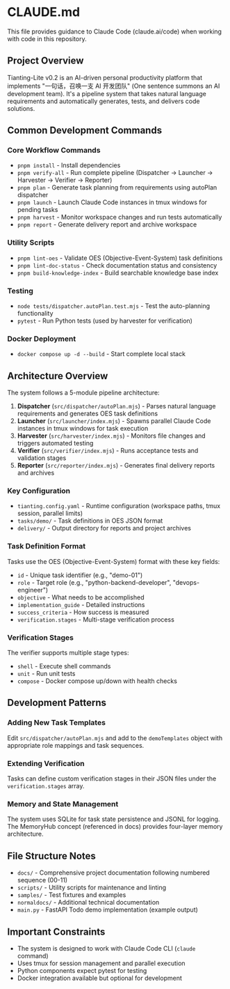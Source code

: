 # CLAUDE.md

This file provides guidance to Claude Code (claude.ai/code) when working with code in this repository.

## Project Overview

Tianting-Lite v0.2 is an AI-driven personal productivity platform that implements "一句话，召唤一支 AI 开发团队" (One sentence summons an AI development team). It's a pipeline system that takes natural language requirements and automatically generates, tests, and delivers code solutions.

## Common Development Commands

### Core Workflow Commands
- `pnpm install` - Install dependencies
- `pnpm verify-all` - Run complete pipeline (Dispatcher → Launcher → Harvester → Verifier → Reporter)
- `pnpm plan` - Generate task planning from requirements using autoPlan dispatcher
- `pnpm launch` - Launch Claude Code instances in tmux windows for pending tasks
- `pnpm harvest` - Monitor workspace changes and run tests automatically
- `pnpm report` - Generate delivery report and archive workspace

### Utility Scripts
- `pnpm lint-oes` - Validate OES (Objective-Event-System) task definitions
- `pnpm lint-doc-status` - Check documentation status and consistency
- `pnpm build-knowledge-index` - Build searchable knowledge base index

### Testing
- `node tests/dispatcher.autoPlan.test.mjs` - Test the auto-planning functionality
- `pytest` - Run Python tests (used by harvester for verification)

### Docker Deployment
- `docker compose up -d --build` - Start complete local stack

## Architecture Overview

The system follows a 5-module pipeline architecture:

1. **Dispatcher** (`src/dispatcher/autoPlan.mjs`) - Parses natural language requirements and generates OES task definitions
2. **Launcher** (`src/launcher/index.mjs`) - Spawns parallel Claude Code instances in tmux windows for task execution
3. **Harvester** (`src/harvester/index.mjs`) - Monitors file changes and triggers automated testing
4. **Verifier** (`src/verifier/index.mjs`) - Runs acceptance tests and validation stages
5. **Reporter** (`src/reporter/index.mjs`) - Generates final delivery reports and archives

### Key Configuration
- `tianting.config.yaml` - Runtime configuration (workspace paths, tmux session, parallel limits)
- `tasks/demo/` - Task definitions in OES JSON format
- `delivery/` - Output directory for reports and project archives

### Task Definition Format
Tasks use the OES (Objective-Event-System) format with these key fields:
- `id` - Unique task identifier (e.g., "demo-01")
- `role` - Target role (e.g., "python-backend-developer", "devops-engineer")
- `objective` - What needs to be accomplished
- `implementation_guide` - Detailed instructions
- `success_criteria` - How success is measured
- `verification.stages` - Multi-stage verification process

### Verification Stages
The verifier supports multiple stage types:
- `shell` - Execute shell commands
- `unit` - Run unit tests
- `compose` - Docker compose up/down with health checks

## Development Patterns

### Adding New Task Templates
Edit `src/dispatcher/autoPlan.mjs` and add to the `demoTemplates` object with appropriate role mappings and task sequences.

### Extending Verification
Tasks can define custom verification stages in their JSON files under the `verification.stages` array.

### Memory and State Management
The system uses SQLite for task state persistence and JSONL for logging. The MemoryHub concept (referenced in docs) provides four-layer memory architecture.

## File Structure Notes

- `docs/` - Comprehensive project documentation following numbered sequence (00-11)
- `scripts/` - Utility scripts for maintenance and linting
- `samples/` - Test fixtures and examples
- `normaldocs/` - Additional technical documentation
- `main.py` - FastAPI Todo demo implementation (example output)

## Important Constraints

- The system is designed to work with Claude Code CLI (`claude` command)
- Uses tmux for session management and parallel execution
- Python components expect pytest for testing
- Docker integration available but optional for development